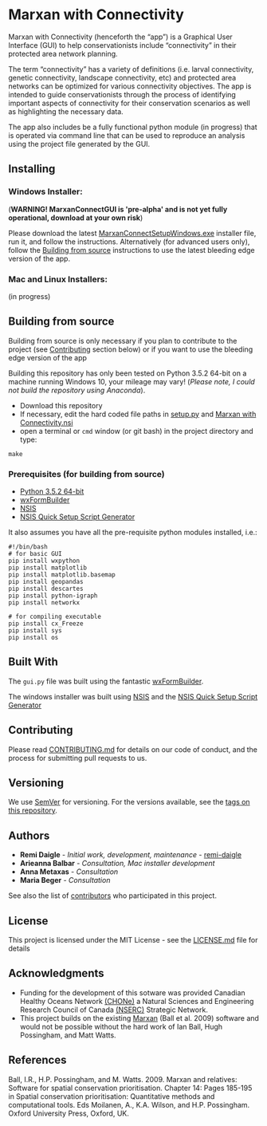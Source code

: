 # Marxan with Connectivity

Marxan with Connectivity (henceforth the “app”) is a Graphical User Interface (GUI) to help conservationists include “connectivity” in their protected area network planning.

The term “connectivity” has a variety of definitions (i.e. larval connectivity, genetic connectivity, landscape connectivity, etc) and protected area networks can be optimized for various connectivity objectives. The app is intended to guide conservationists through the process of identifying important aspects of connectivity for their conservation scenarios as well as highlighting the necessary data.

The app also includes be a fully functional python module (in progress) that is operated via command line that can be used to reproduce an analysis using the project file generated by the GUI.

## Installing

### Windows Installer:

(**WARNING! MarxanConnectGUI is 'pre-alpha' and is not yet fully operational, download at your own risk**)

Please download the latest [MarxanConnectSetupWindows.exe](https://github.com/remi-daigle/MarxanConnectGUI/releases) installer file, run it, and follow the instructions. Alternatively (for advanced users only), follow the [Building from source](https://github.com/remi-daigle/MarxanConnectGUI#building-from-source) instructions to use the latest bleeding edge version of the app.

### Mac and Linux Installers:
(in progress)

## Building from source

Building from source is only necessary if you plan to contribute to the project (see [Contributing](https://github.com/remi-daigle/MarxanConnectGUI/blob/master/README.md#Contributing) section below) or if you want to use the bleeding edge version of the app

Building this repository has only been tested on Python 3.5.2 64-bit on a machine running Windows 10, your mileage may vary! (*Please note, I could not build the repository using Anaconda*). 

* Download this repository
* If necessary, edit the hard coded file paths in [setup.py](https://github.com/remi-daigle/MarxanConnectGUI/blob/master/setup.py) and [Marxan with Connectivity.nsi](https://github.com/remi-daigle/MarxanConnectGUI/blob/master/Marxan%20with%20Connectivity.nsi)
* open a terminal or `cmd` window (or git bash) in the project directory and type:

```
make
```

### Prerequisites (for building from source)

* [Python 3.5.2 64-bit](https://www.python.org/downloads/release/python-352/)
* [wxFormBuilder](https://github.com/wxFormBuilder/wxFormBuilder)
* [NSIS](http://nsis.sourceforge.net/Main_Page)
* [NSIS Quick Setup Script Generator](http://nsis.sourceforge.net/NSIS_Quick_Setup_Script_Generator)

It also assumes you have all the pre-requisite python modules installed, i.e.:

```
#!/bin/bash
# for basic GUI
pip install wxpython
pip install matplotlib
pip install matplotlib.basemap
pip install geopandas
pip install descartes
pip install python-igraph
pip install networkx

# for compiling executable
pip install cx_Freeze
pip install sys
pip install os
```

## Built With

The `gui.py` file was built using the fantastic [wxFormBuilder](https://github.com/wxFormBuilder/wxFormBuilder).

The windows installer was built using [NSIS](http://nsis.sourceforge.net/Main_Page) and the [NSIS Quick Setup Script Generator](http://nsis.sourceforge.net/NSIS_Quick_Setup_Script_Generator)

## Contributing

Please read [CONTRIBUTING.md](https://github.com/remi-daigle/MarxanConnectGUI/blob/master/CONTRIBUTING.md) for details on our code of conduct, and the process for submitting pull requests to us.

## Versioning

We use [SemVer](http://semver.org/) for versioning. For the versions available, see the [tags on this repository](https://github.com/remi-daigle/MarxanConnectGUI/tags). 

## Authors

* **Remi Daigle** - *Initial work, development, maintenance* - [remi-daigle](https://github.com/remi-daigle)
* **Arieanna Balbar** - *Consultation, Mac installer development*
* **Anna Metaxas** - *Consultation*
* **Maria Beger** - *Consultation*

See also the list of [contributors](https://github.com/remi-daigle/MarxanConnectGUI/contributors) who participated in this project.

## License

This project is licensed under the MIT License - see the [LICENSE.md](https://github.com/remi-daigle/MarxanConnectGUI/blob/master/LICENSE) file for details

## Acknowledgments

* Funding for the development of this sotware was provided Canadian Healthy Oceans Network [(CHONe)](https://chone2.ca/) a Natural Sciences and Engineering Research Council of Canada [(NSERC)](http://www.nserc-crsng.gc.ca/index_eng.asp) Strategic Network.
* This project builds on the existing [Marxan](http://marxan.net/) (Ball et al. 2009) software and would not be possible without the hard work of Ian Ball, Hugh Possingham, and Matt Watts.

## References
Ball, I.R., H.P. Possingham, and M. Watts. 2009. Marxan and relatives: Software for spatial conservation prioritisation. Chapter 14: Pages 185-195 in Spatial conservation prioritisation: Quantitative methods and computational tools. Eds Moilanen, A., K.A. Wilson, and H.P. Possingham. Oxford University Press, Oxford, UK.

